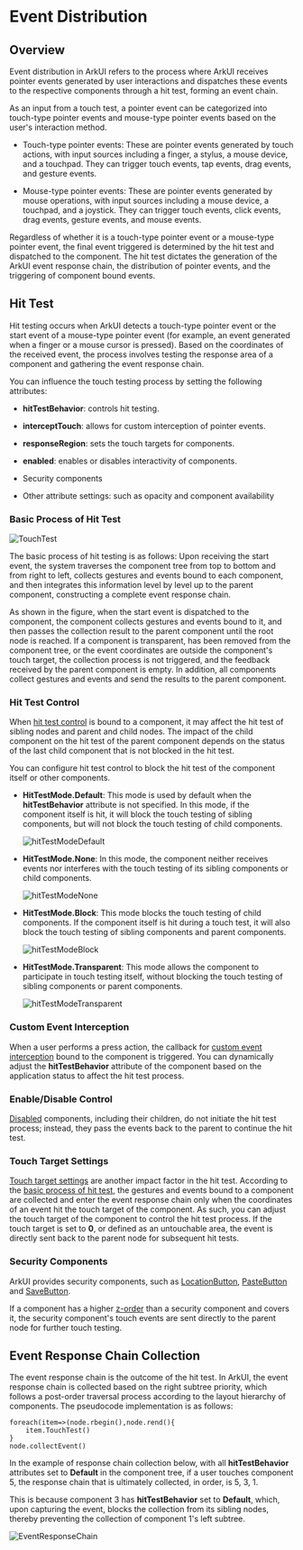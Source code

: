 # Event Distribution

## Overview

Event distribution in ArkUI refers to the process where ArkUI receives pointer events generated by user interactions and dispatches these events to the respective components through a hit test, forming an event chain.

As an input from a touch test, a pointer event can be categorized into touch-type pointer events and mouse-type pointer events based on the user's interaction method.

- Touch-type pointer events: These are pointer events generated by touch actions, with input sources including a finger, a stylus, a mouse device, and a touchpad. They can trigger touch events, tap events, drag events, and gesture events.

- Mouse-type pointer events: These are pointer events generated by mouse operations, with input sources including a mouse device, a touchpad, and a joystick. They can trigger touch events, click events, drag events, gesture events, and mouse events.

Regardless of whether it is a touch-type pointer event or a mouse-type pointer event, the final event triggered is determined by the hit test and dispatched to the component. The hit test dictates the generation of the ArkUI event response chain, the distribution of pointer events, and the triggering of component bound events.

## Hit Test

Hit testing occurs when ArkUI detects a touch-type pointer event or the start event of a mouse-type pointer event (for example, an event generated when a finger or a mouse cursor is pressed). Based on the coordinates of the received event, the process involves testing the response area of a component and gathering the event response chain.

You can influence the touch testing process by setting the following attributes:

- **hitTestBehavior**: controls hit testing.

- **interceptTouch**: allows for custom interception of pointer events.

- **responseRegion**: sets the touch targets for components.

- **enabled**: enables or disables interactivity of components.

- Security components

- Other attribute settings: such as opacity and component availability

### Basic Process of Hit Test

  ![TouchTest](figures/TouchTest.png)

The basic process of hit testing is as follows: Upon receiving the start event, the system traverses the component tree from top to bottom and from right to left, collects gestures and events bound to each component, and then integrates this information level by level up to the parent component, constructing a complete event response chain.

As shown in the figure, when the start event is dispatched to the component, the component collects gestures and events bound to it, and then passes the collection result to the parent component until the root node is reached. If a component is transparent, has been removed from the component tree, or the event coordinates are outside the component's touch target, the collection process is not triggered, and the feedback received by the parent component is empty. In addition, all components collect gestures and events and send the results to the parent component.

### Hit Test Control

When [hit test control](../reference/apis-arkui/arkui-ts/ts-universal-attributes-hit-test-behavior.md) is bound to a component, it may affect the hit test of sibling nodes and parent and child nodes. The impact of the child component on the hit test of the parent component depends on the status of the last child component that is not blocked in the hit test.

You can configure hit test control to block the hit test of the component itself or other components.

- **HitTestMode.Default**: This mode is used by default when the **hitTestBehavior** attribute is not specified. In this mode, if the component itself is hit, it will block the touch testing of sibling components, but will not block the touch testing of child components.

  ![hitTestModeDefault](figures/hitTestModeDefault.png)

- **HitTestMode.None**: In this mode, the component neither receives events nor interferes with the touch testing of its sibling components or child components.

  ![hitTestModeNone](figures/hitTestModeNone.png)

- **HitTestMode.Block**: This mode blocks the touch testing of child components. If the component itself is hit during a touch test, it will also block the touch testing of sibling components and parent components.

  ![hitTestModeBlock](figures/hitTestModeBlock.png)

- **HitTestMode.Transparent**: This mode allows the component to participate in touch testing itself, without blocking the touch testing of sibling components or parent components.

  ![hitTestModeTransparent](figures/hitTestModeTransparent.png)

### Custom Event Interception

When a user performs a press action, the callback for [custom event interception](../reference/apis-arkui/arkui-ts/ts-universal-attributes-on-touch-intercept.md) bound to the component is triggered. You can dynamically adjust the **hitTestBehavior** attribute of the component based on the application status to affect the hit test process.

### Enable/Disable Control

[Disabled](../reference/apis-arkui/arkui-ts/ts-universal-attributes-enable.md) components, including their children, do not initiate the hit test process; instead, they pass the events back to the parent to continue the hit test.

### Touch Target Settings

[Touch target settings](../reference/apis-arkui/arkui-ts/ts-universal-attributes-touch-target.md) are another impact factor in the hit test. According to the [basic process of hit test](#basic-process-of-hit-test), the gestures and events bound to a component are collected and enter the event response chain only when the coordinates of an event hit the touch target of the component. As such, you can adjust the touch target of the component to control the hit test process. If the touch target is set to **0**, or defined as an untouchable area, the event is directly sent back to the parent node for subsequent hit tests.

### Security Components

ArkUI provides security components, such as [LocationButton](../security/AccessToken/locationbutton.md), [PasteButton](../security/AccessToken/pastebutton.md) and [SaveButton](../security/AccessToken/savebutton.md).

If a component has a higher [z-order](../reference/apis-arkui/arkui-ts/ts-universal-attributes-z-order.md) than a security component and covers it, the security component's touch events are sent directly to the parent node for further touch testing.

## Event Response Chain Collection

The event response chain is the outcome of the hit test. In ArkUI, the event response chain is collected based on the right subtree priority, which follows a post-order traversal process according to the layout hierarchy of components. The pseudocode implementation is as follows:

```
foreach(item=>(node.rbegin(),node.rend(){
    item.TouchTest()
}
node.collectEvent()
```

In the example of response chain collection below, with all **hitTestBehavior** attributes set to **Default** in the component tree, if a user touches component 5, the response chain that is ultimately collected, in order, is 5, 3, 1.

This is because component 3 has **hitTestBehavior** set to **Default**, which, upon capturing the event, blocks the collection from its sibling nodes, thereby preventing the collection of component 1's left subtree.

  ![EventResponseChain](figures/EventResponseChain.png)
